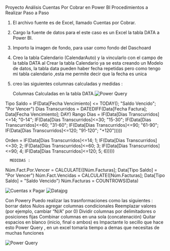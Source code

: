Proyecto Análisis Cuentas Por Cobrar en Power BI
Procedimientos a Realizar Paso a Paso
1. El archivo fuente es de Excel, llamado Cuentas por Cobrar.
2. Cargo la fuente de datos para el este caso es un Excel la tabla DATA a Power BI.
3. Importo la imagen de fondo, para usar como fondo del Daschoard
4. Creo la tabla Calendario (CalendarAuto) y la vincularlo con el campo de la tabla DATA
al Crear la tabla Calendario ya se esta creando un Modelo de datos, la tabla data pueden haber fecha repetidas
pero como tengo mi tabla calendario ,esta me permite decir que la fecha es unica 
8. creo las siguientes  columnas calculadas y  medidas : 

   Columnas Calculadas en la tabla DATA.![Power Query](https://github.com/user-attachments/assets/dfc61272-a1a4-4916-a512-2f9870222968)

   
Tipo Saldo = IF(Data[Fecha Vencimiento] <= TODAY(); "Saldo Vencido"; "Por Vencer") 
Dias Transcurridos = DATEDIFF(Data[Fecha Factura]; Data[Fecha Vencimiento]; DAY) 
Rango Dias = IF(Data[Dias Transcurridos]<=14; "0-14";
                IF(Data[Dias Transcurridos]<=30; "15-30";
                IF(Data[Dias Transcurridos]<=60; "31-60";
                IF(Data[Dias Transcurridos]<=90; "61-90";
                IF(Data[Dias Transcurridos]<=120; "91-120"; "+120"))))) 

Orden = IF(Data[Dias Transcurridos]<=14; 1;
            IF(Data[Dias Transcurridos]<=30; 2;
            IF(Data[Dias Transcurridos]<=60; 3;
            IF(Data[Dias Transcurridos]<=90; 4;
            IF(Data[Dias Transcurridos]<=120; 5; 6))))) 

      MEDIDAS : 
Núm.Fact.Por.Vencer = CALCULATE([Núm.Facturas]; Data[Tipo Saldo] = "Por Vencer") 
Núm.Fact.Vencidas = CALCULATE([Núm.Facturas]; Data[Tipo Saldo] = "Saldo Vencido") 
Núm.Facturas = COUNTROWS(Data)

![Cuentas x Pagar ](https://github.com/user-attachments/assets/f6b413ba-3287-4360-aabe-78597e3c0c30)
![Datajpg](https://github.com/user-attachments/assets/2d1c69b2-7aca-4592-b811-e41b23475a84)

Con Powery Puedo realizar las trasnformaciones como las siguientes :  
borrar datos Nulos 
agregar columnas condicionales 
Reemplazar valores (por ejemplo, cambiar “N/A” por 0) 
Dividir columnas por delimitadores o posiciones fijas
Combinar columnas en una sola (concatenación)
Quitar espacios en blanco (inicio, final o ambos)
 es Impactante lo secillo que hace esto Power Query , en un excel tomaria tiempo a demas que necesitas de muchas funciones

![Power Query](https://github.com/user-attachments/assets/ac8f7fc4-32a6-4f06-b496-3c02a4a5f70b)
